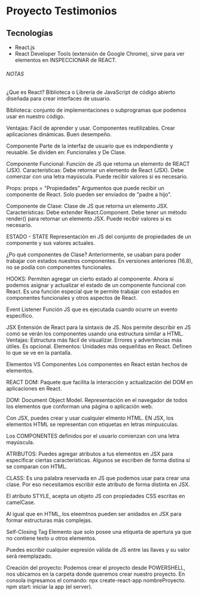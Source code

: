 # Proyecto Testimonios

## Tecnologías
- React.js
- React Developer Tools (extensión de Google Chrome), sirve para ver elementos en INSPECCIONAR de REACT.

###### NOTAS
¿Que es React?
Biblioteca o Librería de JavaScript de código abierto diseñada para crear interfaces de usuario.

Biblioteca: conjunto de implementaciones o subprogramas que podemos usar en nuestro código.

Ventajas:
Fácil de aprender y usar.
Componentes reutilizables.
Crear aplicaciones dinámicas.
Buen desempeño.

Componente
Parte de la interfaz de usuario que es independiente y reusable.
Se dividen en: Funcionales y De Clase.

Componente Funcional:
Función de JS que retorna un elemento de REACT (JSX).
Características:
Debe retornar un elemento de React (JSX).
Debe comenzar con una letra mayúscula.
Puede recibir valores si es necesario.

Props:
props = "Propiedades"
Argumentos que puede recibir un componente de React.
Solo pueden ser enviados de "padre a hijo".

Componente de Clase:
Clase de JS que retorna un elemento JSX.
Características:
Debe extender React.Component.
Debe tener un método render() para retornar un elemento JSX.
Puede recibir valores si es necesario.

ESTADO - STATE
Representación en JS del conjunto de propiedades de un componente y sus valores actuales.

¿Po qué componentes de Clase?
Anteriormente, se usaban para poder trabajar con estados nuestros componentes.
En versiones anteriores (16.8), no se podía con componentes funcionales.

HOOKS:
Permiten agregar un cierto estado al componente.
Ahora si podemos asignar y actualizar el estado de un componente funcional con React.
Es una función especial que te permite trabajar con estados en componentes funcionales y otros aspectos de React.

Event Listener
Función JS que es ejecutada cuando ocurre un evento específico.

JSX
Entensión de React para la sintaxis de JS.
Nos permite describir en JS comó se verán los componentes usando una estructura similar a HTML.
Ventajas:
Estructura más fácil de visualizar.
Errores y advertencias más útiles.
Es opcional.
Elementos:
Unidades más oequeñitas en React.
Definen lo que se ve en la pantalla.

Elementos VS Componentes
Los componentes en React están hechos de elementos.

REACT DOM:
Paquete que facilita la interacción y actualización del DOM en aplicaciones en React.

DOM:
Document Object Model.
Representación en el navegador de todos los elementos que conforman una página o aplicación web.

Con JSX, puedes crear y usar cualquier elmento HTML.
EN JSX, los elementos HTML se representan con etiquetas en letras minpusculas.

Los COMPONENTES definidos por el usuario comienzan con una letra mayúscula.

ATRIBUTOS:
Puedes agregar atributos a tus elementos en JSX para especificar ciertas características.
Algunos se escriben de forma distina si se comparan con HTML.

CLASS:
Es una palabra reservada en JS que podemos usar para crear una clase.
Por eso necesitamos escribir este atributo de forma distinta en JSX.

El atributo STYLE, acepta un objeto JS con propiedades CSS escritas en camelCase.

Al igual que en HTML, los eleemtnos pueden ser anidados en JSX para formar estructuras más complejas.

Self-Closing Tag
Elemento que solo posee una etiqueta de apertura ya que no contiene texto u otros elementos.

Puedes escribir cualquier expresión válida de JS entre las llaves y su valor será reemplazado.

Creación del proyecto:
Podemos crear el proyecto desde POWERSHELL, nos ubicamos en la carpeta donde queremos crear nuestro proyecto.
En consola ingresamos el comando: npx create-react-app nombreProyecto.
npm start: iniciar la app (el server).

<!-- 
## Getting Started with Create React App

This project was bootstrapped with [Create React App](https://github.com/facebook/create-react-app).

## Available Scripts

In the project directory, you can run:

### `npm start`

Runs the app in the development mode.\
Open [http://localhost:3000](http://localhost:3000) to view it in your browser.

The page will reload when you make changes.\
You may also see any lint errors in the console.

### `npm test`

Launches the test runner in the interactive watch mode.\
See the section about [running tests](https://facebook.github.io/create-react-app/docs/running-tests) for more information.

### `npm run build`

Builds the app for production to the `build` folder.\
It correctly bundles React in production mode and optimizes the build for the best performance.

The build is minified and the filenames include the hashes.\
Your app is ready to be deployed!

See the section about [deployment](https://facebook.github.io/create-react-app/docs/deployment) for more information.

### `npm run eject`

**Note: this is a one-way operation. Once you `eject`, you can't go back!**

If you aren't satisfied with the build tool and configuration choices, you can `eject` at any time. This command will remove the single build dependency from your project.

Instead, it will copy all the configuration files and the transitive dependencies (webpack, Babel, ESLint, etc) right into your project so you have full control over them. All of the commands except `eject` will still work, but they will point to the copied scripts so you can tweak them. At this point you're on your own.

You don't have to ever use `eject`. The curated feature set is suitable for small and middle deployments, and you shouldn't feel obligated to use this feature. However we understand that this tool wouldn't be useful if you couldn't customize it when you are ready for it.

## Learn More

You can learn more in the [Create React App documentation](https://facebook.github.io/create-react-app/docs/getting-started).

To learn React, check out the [React documentation](https://reactjs.org/).

### Code Splitting

This section has moved here: [https://facebook.github.io/create-react-app/docs/code-splitting](https://facebook.github.io/create-react-app/docs/code-splitting)

### Analyzing the Bundle Size

This section has moved here: [https://facebook.github.io/create-react-app/docs/analyzing-the-bundle-size](https://facebook.github.io/create-react-app/docs/analyzing-the-bundle-size)

### Making a Progressive Web App

This section has moved here: [https://facebook.github.io/create-react-app/docs/making-a-progressive-web-app](https://facebook.github.io/create-react-app/docs/making-a-progressive-web-app)

### Advanced Configuration

This section has moved here: [https://facebook.github.io/create-react-app/docs/advanced-configuration](https://facebook.github.io/create-react-app/docs/advanced-configuration)

### Deployment

This section has moved here: [https://facebook.github.io/create-react-app/docs/deployment](https://facebook.github.io/create-react-app/docs/deployment)

### `npm run build` fails to minify

This section has moved here: [https://facebook.github.io/create-react-app/docs/troubleshooting#npm-run-build-fails-to-minify](https://facebook.github.io/create-react-app/docs/troubleshooting#npm-run-build-fails-to-minify) -->
